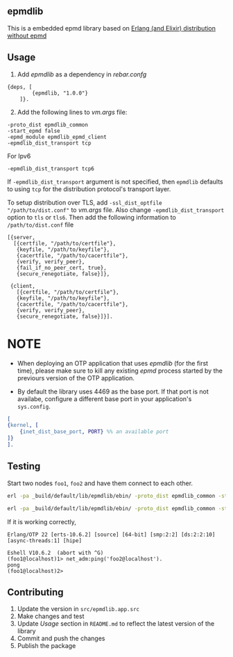 ## epmdlib

This is a embedded epmd library based on [Erlang (and Elixir) distribution without epmd](https://www.erlang-solutions.com/blog/erlang-and-elixir-distribution-without-epmd.html)

## Usage
1. Add *epmdlib* as a dependency in *rebar.confg*
```
{deps, [
        {epmdlib, "1.0.0"}
    ]}.
```

2. Add the following lines to *vm.args* file:
```
-proto_dist epmdlib_common
-start_epmd false
-epmd_module epmdlib_epmd_client
-epmdlib_dist_transport tcp
```

For Ipv6
```
-epmdlib_dist_transport tcp6
```

If `-epmdlib_dist_transport` argument is not specified, then `epmdlib` defaults to using `tcp` for the distribution protocol's transport layer.


To setup distribution over TLS, add `-ssl_dist_optfile "/path/to/dist.conf"` to *vm.args* file. Also change `-epmdlib_dist_transport` option to `tls` or `tls6`. Then add the following information to `/path/to/dist.conf` file
```
[{server,
  [{certfile, "/path/to/certfile"},
   {keyfile, "/path/to/keyfile"},
   {cacertfile, "/path/to/cacertfile"},
   {verify, verify_peer},
   {fail_if_no_peer_cert, true},
   {secure_renegotiate, false}]},

 {client,
   [{certfile, "/path/to/certfile"},
   {keyfile, "/path/to/keyfile"},
   {cacertfile, "/path/to/cacertfile"},
   {verify, verify_peer},
   {secure_renegotiate, false}]}].
```

# NOTE
- When deploying an OTP application that uses *epmdlib* (for the first time), please make sure to kill any existing *epmd* process started by the previours version of the OTP application.

- By default the library uses 4469 as the base port. If that port is not availabe, configure a different base port in your application's `sys.config`.
```erlang
[
{kernel, [
	{inet_dist_base_port, PORT} %% an available port
]}
].
```

## Testing
Start two nodes `foo1`, `foo2` and have them connect to each other.

```bash
erl -pa _build/default/lib/epmdlib/ebin/ -proto_dist epmdlib_common -start_epmd false -epmd_module epmdlib_epmd_client -epmdlib_dist_protocol tcp -sname foo1@localhost
```

```bash
erl -pa _build/default/lib/epmdlib/ebin/ -proto_dist epmdlib_common -start_epmd false -epmd_module epmdlib_epmd_client -epmdlib_dist_protocol tcp -sname foo2@localhost
```

If it is working correctly,
```
Erlang/OTP 22 [erts-10.6.2] [source] [64-bit] [smp:2:2] [ds:2:2:10] [async-threads:1] [hipe]

Eshell V10.6.2  (abort with ^G)
(foo1@localhost)1> net_adm:ping('foo2@localhost').
pong
(foo1@localhost)2>
```

## Contributing
1. Update the version in `src/epmdlib.app.src`
2. Make changes and test
3. Update *Usage* section in `README.md` to reflect the latest version of the library
4. Commit and push the changes
5. Publish the package

